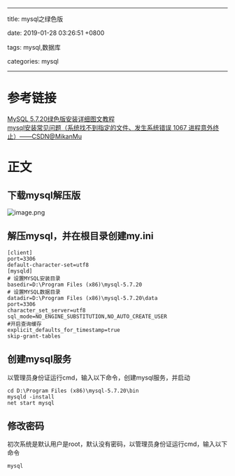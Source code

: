 
---

title: mysql之绿色版

date: 2019-01-28 03:26:51 +0800

tags: mysql,数据库

categories: mysql

---


<a name="ea6f3b87"></a>
# 参考链接
[MySQL 5.7.20绿色版安装详细图文教程](https://www.jb51.net/article/129367.htm?utm_medium=referral)  <br />[mysql安装常见问题（系统找不到指定的文件、发生系统错误 1067 进程意外终止）——CSDN@MikanMu](https://blog.csdn.net/mhmyqn/article/details/17043921)  

<a name="58378f0d"></a>
# 正文
<a name="6b2ff274"></a>
## 下载mysql解压版
![image.png](https://cdn.nlark.com/yuque/0/2019/png/244275/1548617933737-b535ebc1-0570-447e-aad6-b4be74e0ad46.png#align=left&display=inline&height=488&name=image.png&originHeight=488&originWidth=1026&size=91231&status=done&width=1026)

<!--more-->

<a name="bd872cff"></a>
## 解压mysql，并在根目录创建my.ini

```shell
[client]
port=3306
default-character-set=utf8
[mysqld] 
# 设置MYSQL安装目录 
basedir=D:\Program Files (x86)\mysql-5.7.20
# 设置MYSQL数据目录 
datadir=D:\Program Files (x86)\mysql-5.7.20\data
port=3306
character_set_server=utf8
sql_mode=NO_ENGINE_SUBSTITUTION,NO_AUTO_CREATE_USER
#开启查询缓存
explicit_defaults_for_timestamp=true
skip-grant-tables
```
<a name="914c1a08"></a>
## 创建mysql服务
以管理员身份证运行cmd，输入以下命令，创建mysql服务，并启动

```shell
cd D:\Program Files (x86)\mysql-5.7.20\bin
mysqld -install
net start mysql
```
<a name="7fc88aee"></a>
## 修改密码
初次系统是默认用户是root，默认没有密码，以管理员身份证运行cmd，输入以下命令

```
mysql

```


